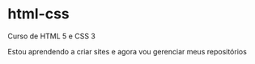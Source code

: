 # html-css
 Curso de HTML 5 e CSS 3 

 Estou aprendendo a criar sites e agora vou gerenciar meus repositórios 
